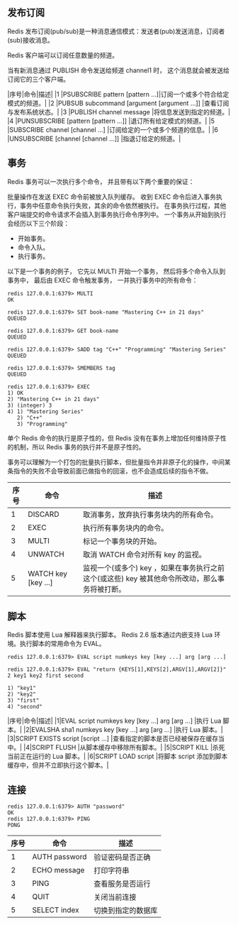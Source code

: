 ## 发布订阅

Redis 发布订阅(pub/sub)是一种消息通信模式：发送者(pub)发送消息，订阅者(sub)接收消息。

Redis 客户端可以订阅任意数量的频道。

当有新消息通过 PUBLISH 命令发送给频道 channel1 时， 这个消息就会被发送给订阅它的三个客户端。

|序号|命令|描述|
|1	|PSUBSCRIBE pattern [pattern ...]|订阅一个或多个符合给定模式的频道。|
|2	|PUBSUB subcommand [argument [argument ...]] |查看订阅与发布系统状态。|
|3	|PUBLISH channel message |将信息发送到指定的频道。|
|4	|PUNSUBSCRIBE [pattern [pattern ...]] |退订所有给定模式的频道。|
|5	|SUBSCRIBE channel [channel ...] |订阅给定的一个或多个频道的信息。|
|6	|UNSUBSCRIBE [channel [channel ...]] |指退订给定的频道。|

## 事务

Redis 事务可以一次执行多个命令， 并且带有以下两个重要的保证：

批量操作在发送 EXEC 命令前被放入队列缓存。
收到 EXEC 命令后进入事务执行，事务中任意命令执行失败，其余的命令依然被执行。
在事务执行过程，其他客户端提交的命令请求不会插入到事务执行命令序列中。
一个事务从开始到执行会经历以下三个阶段：

- 开始事务。
- 命令入队。
- 执行事务。

以下是一个事务的例子， 它先以 MULTI 开始一个事务， 然后将多个命令入队到事务中， 最后由 EXEC 命令触发事务， 一并执行事务中的所有命令：

```shell
redis 127.0.0.1:6379> MULTI
OK

redis 127.0.0.1:6379> SET book-name "Mastering C++ in 21 days"
QUEUED

redis 127.0.0.1:6379> GET book-name
QUEUED

redis 127.0.0.1:6379> SADD tag "C++" "Programming" "Mastering Series"
QUEUED

redis 127.0.0.1:6379> SMEMBERS tag
QUEUED

redis 127.0.0.1:6379> EXEC
1) OK
2) "Mastering C++ in 21 days"
3) (integer) 3
4) 1) "Mastering Series"
   2) "C++"
   3) "Programming"
```

单个 Redis 命令的执行是原子性的，但 Redis 没有在事务上增加任何维持原子性的机制，所以 Redis 事务的执行并不是原子性的。

事务可以理解为一个打包的批量执行脚本，但批量指令并非原子化的操作，中间某条指令的失败不会导致前面已做指令的回滚，也不会造成后续的指令不做。


|序号|命令|描述|
|-|----|---|
|1|DISCARD|取消事务，放弃执行事务块内的所有命令。|
|2|EXEC|执行所有事务块内的命令。|
|3|MULTI|标记一个事务块的开始。|
|4|UNWATCH|取消 WATCH 命令对所有 key 的监视。|
|5|WATCH key [key ...]|监视一个(或多个) key ，如果在事务执行之前这个(或这些) key 被其他命令所改动，那么事务将被打断。|

## 脚本

Redis 脚本使用 Lua 解释器来执行脚本。 Redis 2.6 版本通过内嵌支持 Lua 环境。执行脚本的常用命令为 EVAL。

```shell
redis 127.0.0.1:6379> EVAL script numkeys key [key ...] arg [arg ...]
```

```shell
redis 127.0.0.1:6379> EVAL "return {KEYS[1],KEYS[2],ARGV[1],ARGV[2]}" 2 key1 key2 first second

1) "key1"
2) "key2"
3) "first"
4) "second"
```

|序号|命令|描述|
|1|EVAL script numkeys key [key ...] arg [arg ...] |执行 Lua 脚本。|
|2|EVALSHA sha1 numkeys key [key ...] arg [arg ...] |执行 Lua 脚本。|
|3|SCRIPT EXISTS script [script ...] |查看指定的脚本是否已经被保存在缓存当中。|
|4|SCRIPT FLUSH |从脚本缓存中移除所有脚本。|
|5|SCRIPT KILL |杀死当前正在运行的 Lua 脚本。|
|6|SCRIPT LOAD script |将脚本 script 添加到脚本缓存中，但并不立即执行这个脚本。|

## 连接

```shell
redis 127.0.0.1:6379> AUTH "password"
OK
redis 127.0.0.1:6379> PING
PONG
```

|序号|命令|描述|
|---|---|----|
|1|AUTH password |验证密码是否正确|
|2|	ECHO message |打印字符串|
|3|	PING |查看服务是否运行|
|4|	QUIT |关闭当前连接|
|5|	SELECT index |切换到指定的数据库|

